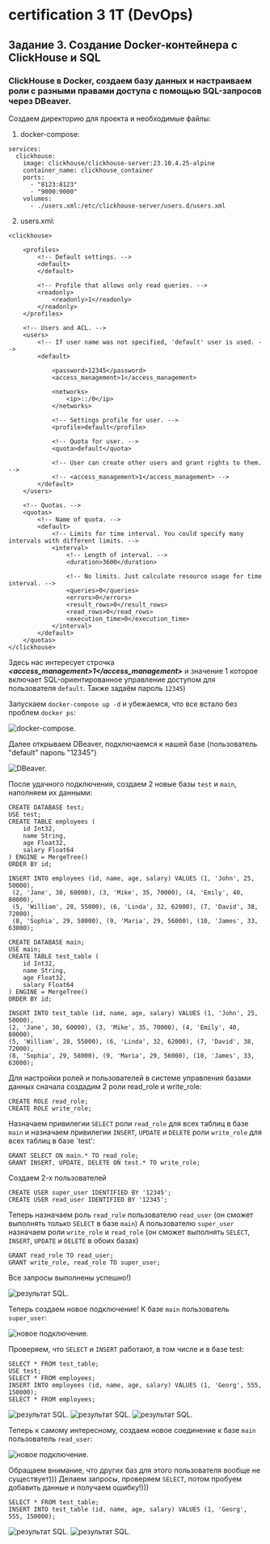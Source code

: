 # certification 3 1T (DevOps)
## Задание 3. Создание Docker-контейнера с ClickHouse и SQL
### ClickHouse в Docker, создаем базу данных и настраиваем роли с разными правами доступа с помощью SQL-запросов через DBeaver.

Создаем директорию для проекта и необходимые файлы:

1) docker-compose:
```
services:
  clickhouse:
    image: clickhouse/clickhouse-server:23.10.4.25-alpine
    container_name: clickhouse_container
    ports:
      - "8123:8123"
      - "9000:9000"
    volumes:
      - ./users.xml:/etc/clickhouse-server/users.d/users.xml
```
2) users.xml:
```
<clickhouse>

    <profiles>
        <!-- Default settings. -->
        <default>
        </default>

        <!-- Profile that allows only read queries. -->
        <readonly>
            <readonly>1</readonly>
        </readonly>
    </profiles>

    <!-- Users and ACL. -->
    <users>
        <!-- If user name was not specified, 'default' user is used. -->
        <default>

            <password>12345</password>
            <access_management>1</access_management>
            
            <networks>
                <ip>::/0</ip>
            </networks>

            <!-- Settings profile for user. -->
            <profile>default</profile>

            <!-- Quota for user. -->
            <quota>default</quota>

            <!-- User can create other users and grant rights to them. -->
            <!-- <access_management>1</access_management> -->
        </default>
    </users>

    <!-- Quotas. -->
    <quotas>
        <!-- Name of quota. -->
        <default>
            <!-- Limits for time interval. You could specify many intervals with different limits. -->
            <interval>
                <!-- Length of interval. -->
                <duration>3600</duration>

                <!-- No limits. Just calculate resource usage for time interval. -->
                <queries>0</queries>
                <errors>0</errors>
                <result_rows>0</result_rows>
                <read_rows>0</read_rows>
                <execution_time>0</execution_time>
            </interval>
        </default>
    </quotas>
</clickhouse>
```

Здесь нас интересует строчка ***<access_management>1</access_management>*** и значение 1 которое включает SQL-ориентированное управление доступом для пользователя `default`. Также задаём пароль `12345`)

Запускаем `docker-compose up -d` и убежаемся, что все встало без проблем `docker ps`:

![docker-compose.](1.png)

Далее открываем DBeaver, подключаемся к нашей базе (пользователь "default" пароль "12345")

![DBeaver.](2.png)

После удачного подключения, создаем 2 новые базы `test` и `main`, наполняем их данными:

```
CREATE DATABASE test;
USE test;
CREATE TABLE employees (
    id Int32,
    name String,
    age Float32,
    salary Float64
) ENGINE = MergeTree()
ORDER BY id;

INSERT INTO employees (id, name, age, salary) VALUES (1, 'John', 25, 50000),
 (2, 'Jane', 30, 60000), (3, 'Mike', 35, 70000), (4, 'Emily', 40, 80000),
 (5, 'William', 28, 55000), (6, 'Linda', 32, 62000), (7, 'David', 38, 72000),
 (8, 'Sophia', 29, 58000), (9, 'Maria', 29, 56000), (10, 'James', 33, 63000);

CREATE DATABASE main;
USE main;
CREATE TABLE test_table (
    id Int32,
    name String,
    age Float32,
    salary Float64
) ENGINE = MergeTree()
ORDER BY id;

INSERT INTO test_table (id, name, age, salary) VALUES (1, 'John', 25, 50000),
(2, 'Jane', 30, 60000), (3, 'Mike', 35, 70000), (4, 'Emily', 40, 80000),
(5, 'William', 28, 55000), (6, 'Linda', 32, 62000), (7, 'David', 38, 72000),
(8, 'Sophia', 29, 58000), (9, 'Maria', 29, 56000), (10, 'James', 33, 63000);
```

Для настройки ролей и пользователей в системе управления базами данных сначала создадим 2 роли read_role и write_role:
```
CREATE ROLE read_role;
CREATE ROLE write_role;
```

Назначаем привилегии `SELECT` роли `read_role` для всех таблиц в базе `main` и назначаем привилегии `INSERT`, `UPDATE` и `DELETE` роли `write_role` для всех таблиц в базе `test':
```
GRANT SELECT ON main.* TO read_role;
GRANT INSERT, UPDATE, DELETE ON test.* TO write_role;
```

Создаем 2-х пользователей
```
CREATE USER super_user IDENTIFIED BY '12345';
CREATE USER read_user IDENTIFIED BY '12345';
```

Теперь назначаем роль `read_role` пользователю `read_user` (он сможет выполнять только `SELECT` в базе `main`)
А пользователю `super_user` назначаем роли `write_role` и `read_role` (он сможет выполнять `SELECT`, `INSERT`, `UPDATE` и `DELETE` в обоих базах)
```
GRANT read_role TO read_user;
GRANT write_role, read_role TO super_user;
```

Все запросы выполнены успешно!)

![результат SQL.](3.png)


Теперь создаем новое подключение! К базе `main` пользователь `super_user`:

![новое подключение.](4.png)

Проверяем, что `SELECT` и `INSERT` работают, в том числе и в базе test:
```
SELECT * FROM test_table;
USE test;
SELECT * FROM employees;
INSERT INTO employees (id, name, age, salary) VALUES (1, 'Georg', 555, 150000);
SELECT * FROM employees;
```
![результат SQL.](5.png)
![результат SQL.](6.png)
![результат SQL.](7.png)

Теперь к самому интересному, создаем новое соединение к базе `main` пользователь `read_user`:

![новое подключение.](8.png)

Обращаем внимание, что других баз для этого пользователя вообще не существует)))
Делаем запросы, проверяем `SELECT`, потом пробуем добавить данные и получаем ошибку!)))
```
SELECT * FROM test_table;
INSERT INTO test_table (id, name, age, salary) VALUES (1, 'Georg', 555, 150000);
```

![результат SQL.](9.png)
![результат SQL.](10.png)

